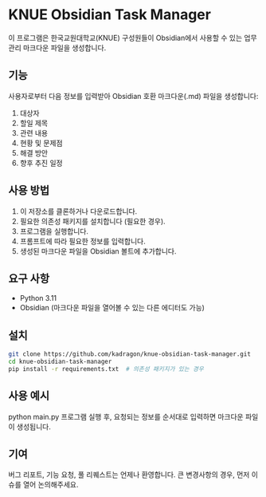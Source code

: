 # KNUE Obsidian Task Manager

이 프로그램은 한국교원대학교(KNUE) 구성원들이 Obsidian에서 사용할 수 있는 업무 관리 마크다운 파일을 생성합니다.

## 기능

사용자로부터 다음 정보를 입력받아 Obsidian 호환 마크다운(.md) 파일을 생성합니다:

1. 대상자
2. 할일 제목
3. 관련 내용
4. 현황 및 문제점
5. 해결 방안
6. 향후 추진 일정

## 사용 방법

1. 이 저장소를 클론하거나 다운로드합니다.
2. 필요한 의존성 패키지를 설치합니다 (필요한 경우).
3. 프로그램을 실행합니다.
4. 프롬프트에 따라 필요한 정보를 입력합니다.
5. 생성된 마크다운 파일을 Obsidian 볼트에 추가합니다.

## 요구 사항

- Python 3.11
- Obsidian (마크다운 파일을 열어볼 수 있는 다른 에디터도 가능)

## 설치

```bash
git clone https://github.com/kadragon/knue-obsidian-task-manager.git
cd knue-obsidian-task-manager
pip install -r requirements.txt  # 의존성 패키지가 있는 경우
```

## 사용 예시

python main.py
프로그램 실행 후, 요청되는 정보를 순서대로 입력하면 마크다운 파일이 생성됩니다.

## 기여

버그 리포트, 기능 요청, 풀 리퀘스트는 언제나 환영합니다. 큰 변경사항의 경우, 먼저 이슈를 열어 논의해주세요.
